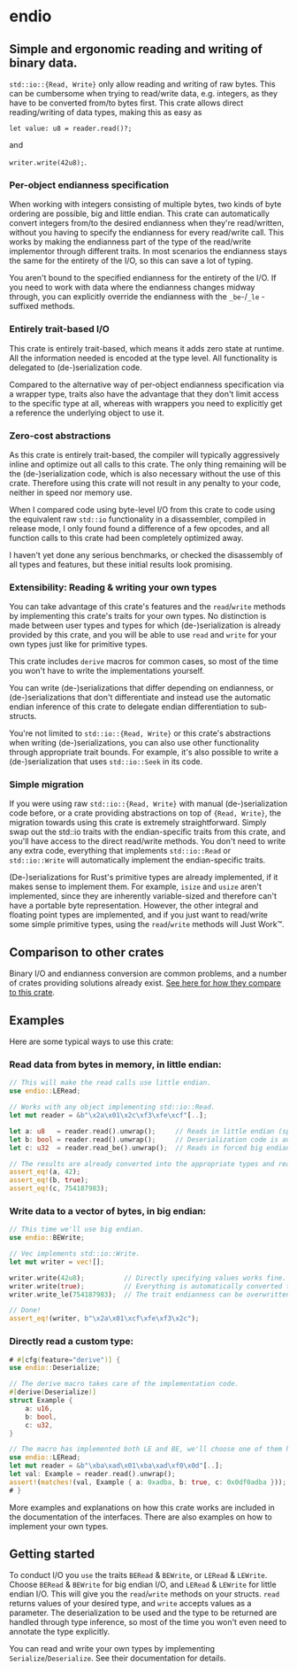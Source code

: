 
# endio

## Simple and ergonomic reading and writing of binary data.

`std::io::{Read, Write}` only allow reading and writing of raw bytes. This can be cumbersome when trying to read/write data, e.g. integers, as they have to be converted from/to bytes first.
This crate allows direct reading/writing of data types, making this as easy as

`let value: u8 = reader.read()?;`

and

`writer.write(42u8);`.

### Per-object endianness specification

When working with integers consisting of multiple bytes, two kinds of byte ordering are possible, big and little endian. This crate can automatically convert integers from/to the desired endianness when they're read/written, without you having to specify the endianness for every read/write call. This works by making the endianness part of the type of the read/write implementor through different traits. In most scenarios the endianness stays the same for the entirety of the I/O, so this can save a lot of typing.

You aren't bound to the specified endianness for the entirety of the I/O. If you need to work with data where the endianness changes midway through, you can explicitly override the endianness with the `_be`-/`_le` -suffixed methods.

### Entirely trait-based I/O

This crate is entirely trait-based, which means it adds zero state at runtime. All the information needed is encoded at the type level. All functionality is delegated to (de-)serialization code.

Compared to the alternative way of per-object endianness specification via a wrapper type, traits also have the advantage that they don't limit access to the specific type at all, whereas with wrappers you need to explicitly get a reference the underlying object to use it.

### Zero-cost abstractions

As this crate is entirely trait-based, the compiler will typically aggressively inline and optimize out all calls to this crate. The only thing remaining will be the (de-)serialization code, which is also necessary without the use of this crate. Therefore using this crate will not result in any penalty to your code, neither in speed nor memory use.

When I compared code using byte-level I/O from this crate to code using the equivalent raw `std::io` functionality in a disassembler, compiled in release mode, I only found found a difference of a few opcodes, and all function calls to this crate had been completely optimized away.

I haven't yet done any serious benchmarks, or checked the disassembly of all types and features, but these initial results look promising.

### Extensibility: Reading & writing your own types

You can take advantage of this crate's features and the `read`/`write` methods by implementing this crate's traits for your own types. No distinction is made between user types and types for which (de-)serialization is already provided by this crate, and you will be able to use `read` and `write` for your own types just like for primitive types.

This crate includes `derive` macros for common cases, so most of the time you won't have to write the implementations yourself.

You can write (de-)serializations that differ depending on endianness, or (de-)serializations that don't differentiate and instead use the automatic endian inference of this crate to delegate endian differentiation to sub-structs.

You're not limited to `std::io::{Read, Write}` or this crate's abstractions when writing (de-)serializations, you can also use other functionality through appropriate trait bounds. For example, it's also possible to write a (de-)serialization that uses `std::io::Seek` in its code.

### Simple migration

If you were using raw `std::io::{Read, Write}` with manual (de-)serialization code before, or a crate providing abstractions on top of `{Read, Write}`, the migration towards using this crate is extremely straightforward. Simply swap out the std::io traits with the endian-specific traits from this crate, and you'll have access to the direct read/write methods. You don't need to write any extra code, everything that implements `std::io::Read` or `std::io::Write` will automatically implement the endian-specific traits.

(De-)serializations for Rust's primitive types are already implemented, if it makes sense to implement them. For example, `isize` and `usize` aren't implemented, since they are inherently variable-sized and therefore can't have a portable byte representation. However, the other integral and floating point types are implemented, and if you just want to read/write some simple primitive types, using the `read`/`write` methods will Just Work™.

## Comparison to other crates

Binary I/O and endianness conversion are common problems, and a number of crates providing solutions already exist. [See here for how they compare to this crate](https://github.com/lcdr/endio/blob/master/Comparison.md).

## Examples

Here are some typical ways to use this crate:

### Read data from bytes in memory, in little endian:

```rust
// This will make the read calls use little endian.
use endio::LERead;

// Works with any object implementing std::io::Read.
let mut reader = &b"\x2a\x01\x2c\xf3\xfe\xcf"[..];

let a: u8   = reader.read().unwrap();     // Reads in little endian (specified by trait).
let b: bool = reader.read().unwrap();     // Deserialization code is automatically inferred.
let c: u32  = reader.read_be().unwrap();  // Reads in forced big endian.

// The results are already converted into the appropriate types and ready for use.
assert_eq!(a, 42);
assert_eq!(b, true);
assert_eq!(c, 754187983);
```

### Write data to a vector of bytes, in big endian:

```rust
// This time we'll use big endian.
use endio::BEWrite;

// Vec implements std::io::Write.
let mut writer = vec![];

writer.write(42u8);          // Directly specifying values works fine.
writer.write(true);          // Everything is automatically converted to bytes.
writer.write_le(754187983);  // The trait endianness can be overwritten if necessary.

// Done!
assert_eq!(writer, b"\x2a\x01\xcf\xfe\xf3\x2c");
```

### Directly read a custom type:

```rust
# #[cfg(feature="derive")] {
use endio::Deserialize;

// The derive macro takes care of the implementation code.
#[derive(Deserialize)]
struct Example {
	a: u16,
	b: bool,
	c: u32,
}

// The macro has implemented both LE and BE, we'll choose one of them here.
use endio::LERead;
let mut reader = &b"\xba\xad\x01\xba\xad\xf0\x0d"[..];
let val: Example = reader.read().unwrap();
assert!(matches!(val, Example { a: 0xadba, b: true, c: 0x0df0adba }));
# }
```

More examples and explanations on how this crate works are included in the documentation of the interfaces.
There are also examples on how to implement your own types.

## Getting started

To conduct I/O you `use` the traits `BERead` & `BEWrite`, or `LERead` & `LEWrite`. Choose `BERead` & `BEWrite` for big endian I/O, and `LERead` & `LEWrite` for little endian I/O. This will give you the `read`/`write` methods on your structs. `read` returns values of your desired type, and `write` accepts values as a parameter. The deserialization to be used and the type to be returned are handled through type inference, so most of the time you won't even need to annotate the type explicitly.

You can read and write your own types by implementing `Serialize`/`Deserialize`. See their documentation for details.
